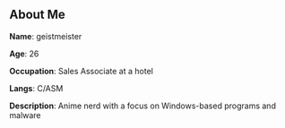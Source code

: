 ## About Me
**Name**: geistmeister

**Age**: 26

**Occupation**: Sales Associate at a hotel

**Langs**: C/ASM

**Description**: Anime nerd with a focus on Windows-based programs and malware

